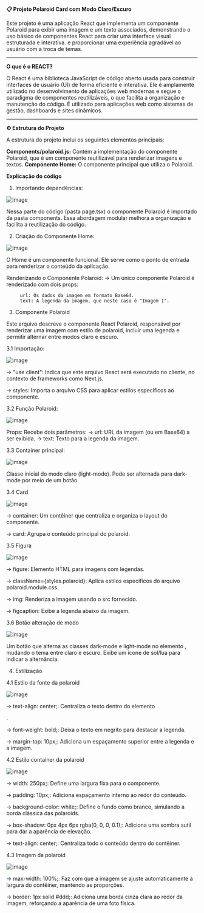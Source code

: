 **📋 Projeto Polaroid Card com Modo Claro/Escuro**

Este projeto é uma aplicação React que implementa um componente Polaroid para exibir uma imagem e um texto associados, demonstrando o uso básico de componentes React para criar uma interface visual estruturada e interativa. e proporcionar uma experiência agradável ao usuário com a troca de temas.
______________________________________________________________________________________________________________________________________________________________________________________________________________________________________________________________________________

**O que é o REACT?**

O React é uma biblioteca JavaScript de código aberto usada para construir interfaces de usuário (UI) de forma eficiente e interativa. Ele é amplamente utilizado no desenvolvimento de aplicações web modernas e segue o paradigma de componentes reutilizáveis, o que facilita a organização e manutenção do código. É utilizado para aplicações web como sistemas de gestão, dashboards e sites dinâmicos.

______________________________________________________________________________________________________________________________________________________________________________________________________________________________________________________________________________

**⚙ Estrutura do Projeto**

A estrutura do projeto inclui os seguintes elementos principais:

**Components/polaroid.js:** Contém a implementação do componente Polaroid, que é um componente reutilizável para renderizar imagens e textos.
**Componente Home:** O componente principal que utiliza o Polaroid.

**Explicação do código**

1. Importando dependências:
   
![image](https://github.com/user-attachments/assets/b2230130-b705-4d29-8c81-8b1344dab5c3)


Nessa parte do código (pasta page.tsx) o componente Polaroid é importado da pasta components. Essa abordagem modular melhora a organização e facilita a reutilização do código.

2. Criação do Componente Home:

![image](https://github.com/user-attachments/assets/3a3f06ef-089a-4454-9b4c-54c41f918298)


O Home é um componente funcional. Ele serve como o ponto de entrada para renderizar o conteúdo da aplicação.

Renderizando o Componente Polaroid:
   -> Um único componente Polaroid é renderizado com dois props:
   
         url: Os dados da imagem em formato Base64.
         text: A legenda da imagem, que neste caso é "Imagem 1".

3. Componente Polaroid

Este arquivo descreve o componente React Polaroid, responsável por renderizar uma imagem com estilo de polaroid, incluir uma legenda e permitir alternar entre modos claro e escuro.


3.1 Importação:

![image](https://github.com/user-attachments/assets/3c9f2495-3ef8-4271-81e8-a629657ed3d9)

-> "use client": Indica que este arquivo React será executado no cliente, no contexto de frameworks como Next.js.

-> styles: Importa o arquivo CSS para aplicar estilos específicos ao componente.



3.2 Função Polaroid:

![image](https://github.com/user-attachments/assets/dfb425e8-0426-4582-8f16-065946d866e7)

Props: Recebe dois parâmetros:
   -> url: URL da imagem (ou em Base64) a ser exibida.
   -> text: Texto para a legenda da imagem.



3.3 Container principal:

![image](https://github.com/user-attachments/assets/e977cf45-175d-45a1-afb2-38041dd142bf)


Classe inicial do modo claro (light-mode). Pode ser alternada para dark-mode por meio de um botão.



3.4 Card

![image](https://github.com/user-attachments/assets/d7a7af9b-4904-4fc6-81c3-3d197c22b55f)


-> container: Um contêiner que centraliza e organiza o layout do componente.

-> card: Agrupa o conteúdo principal do polaroid.



3.5 Figura

![image](https://github.com/user-attachments/assets/b5b4427b-82e4-4549-a38c-b6bdbc4929d2)


-> figure: Elemento HTML para imagens com legendas.

-> className={styles.polaroid}: Aplica estilos específicos do arquivo polaroid.module.css.

-> img: Renderiza a imagem usando o src fornecido.

-> figcaption: Exibe a legenda abaixo da imagem.


3.6 Botão alteração de modo 

![image](https://github.com/user-attachments/assets/1382eaa7-7d04-46b2-a807-51d7536e2c8a)

Um botão que alterna as classes dark-mode e light-mode no elemento <body>, mudando o tema entre claro e escuro. Exibe um ícone de sol/lua para indicar a alternância.


4. Estilização

4.1 Estilo da fonte da polaroid

![image](https://github.com/user-attachments/assets/1c789513-10f5-481f-b5d5-c29911bd94ba)


-> text-align: center;: Centraliza o texto dentro do elemento <figcaption>.

-> font-weight: bold;: Deixa o texto em negrito para destacar a legenda.

-> margin-top: 10px;: Adiciona um espaçamento superior entre a legenda e a imagem.



4.2 Estilo container da polaroid


![image](https://github.com/user-attachments/assets/da67a432-4beb-4a89-88d2-56b30af68e40)


-> width: 250px;: Define uma largura fixa para o componente.

-> padding: 10px;: Adiciona espaçamento interno ao redor do conteúdo.

-> background-color: white;: Define o fundo como branco, simulando a borda clássica das polaroids.

-> box-shadow: 0px 4px 6px rgba(0, 0, 0, 0.1);: Adiciona uma sombra sutil para dar a aparência de elevação.

-> text-align: center;: Centraliza todo o conteúdo dentro do contêiner.


4.3 Imagem da polaroid


![image](https://github.com/user-attachments/assets/91862277-ef42-414d-8dba-7a2e31272c60)


-> max-width: 100%;: Faz com que a imagem se ajuste automaticamente à largura do contêiner, mantendo as proporções.

-> border: 1px solid #ddd;: Adiciona uma borda cinza clara ao redor da imagem, reforçando a aparência de uma foto física.

